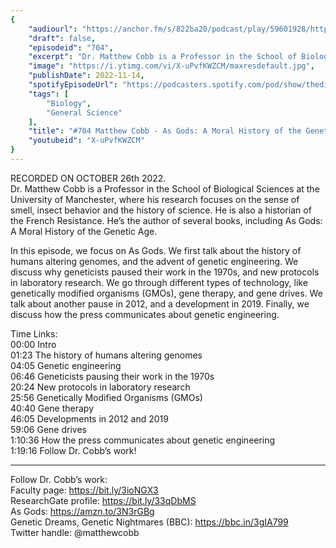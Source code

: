 ```yaml
---
{
	"audiourl": "https://anchor.fm/s/822ba20/podcast/play/59601928/https%3A%2F%2Fd3ctxlq1ktw2nl.cloudfront.net%2Fstaging%2F2022-9-26%2F2a64fcf6-2303-412b-3a50-70a5fe03a82f.m4a",
	"draft": false,
	"episodeid": "704",
	"excerpt": "Dr. Matthew Cobb is a Professor in the School of Biological Sciences at the University of Manchester, where his research focuses on the sense of smell, insect behavior and the history of science. He is also a historian of the French Resistance. He’s the author of several books, including As Gods: A Moral History of the Genetic Age.",
	"image": "https://i.ytimg.com/vi/X-uPvfKWZCM/maxresdefault.jpg",
	"publishDate": 2022-11-14,
	"spotifyEpisodeUrl": "https://podcasters.spotify.com/pod/show/thedissenter/episodes/704-Matthew-Cobb---As-Gods-A-Moral-History-of-the-Genetic-Age-e1ppdi8",
	"tags": [
		"Biology",
		"General Science"
	],
	"title": "#704 Matthew Cobb - As Gods: A Moral History of the Genetic Age",
	"youtubeid": "X-uPvfKWZCM"
}
---
```

RECORDED ON OCTOBER 26th 2022.  
Dr. Matthew Cobb is a Professor in the School of Biological Sciences at the University of Manchester, where his research focuses on the sense of smell, insect behavior and the history of science. He is also a historian of the French Resistance. He’s the author of several books, including As Gods: A Moral History of the Genetic Age.

In this episode, we focus on As Gods. We first talk about the history of humans altering genomes, and the advent of genetic engineering. We discuss why geneticists paused their work in the 1970s, and new protocols in laboratory research. We go through different types of technology, like genetically modified organisms (GMOs), gene therapy, and gene drives. We talk about another pause in 2012, and a development in 2019. Finally, we discuss how the press communicates about genetic engineering.

Time Links:  
<time>00:00</time> Intro  
<time>01:23</time> The history of humans altering genomes  
<time>04:05</time> Genetic engineering  
<time>06:46</time> Geneticists pausing their work in the 1970s  
<time>20:24</time> New protocols in laboratory research  
<time>25:56</time> Genetically Modified Organisms (GMOs)  
<time>40:40</time> Gene therapy  
<time>46:05</time> Developments in 2012 and 2019  
<time>59:06</time> Gene drives  
<time>1:10:36</time> How the press communicates about genetic engineering  
<time>1:19:16</time> Follow Dr. Cobb’s work!

---

Follow Dr. Cobb’s work:  
Faculty page: https://bit.ly/3ioNGX3  
ResearchGate profile: https://bit.ly/33qDbMS  
As Gods: https://amzn.to/3N3rGBg  
Genetic Dreams, Genetic Nightmares (BBC): https://bbc.in/3gIA799  
Twitter handle: @matthewcobb
